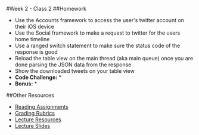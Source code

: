 #Week 2 - Class 2
##Homework
* Use the Accounts framework to access the user's twitter account on their iOS device
* Use the Social framework to make a request to twitter for the users home timeline
* Use a ranged switch statement to make sure the status code of the response is good
* Reload the table view on the main thread (aka main queue) once you are done parsing the JSON data from the response
* Show the downloaded tweets on your table view
* **Code Challenge:** 
	* 
* **Bonus:**
	* 

##Other Resources
* [Reading Assignments](../../Resources/ra-grading-standard/)
* [Grading Rubrics](../../Resources/)
* [Lecture Resources](lecture/)
* [Lecture Slides](https://www.icloud.com/keynote/000BCuchaJz_V_77EsvfC1BTQ#Week2-Class2)